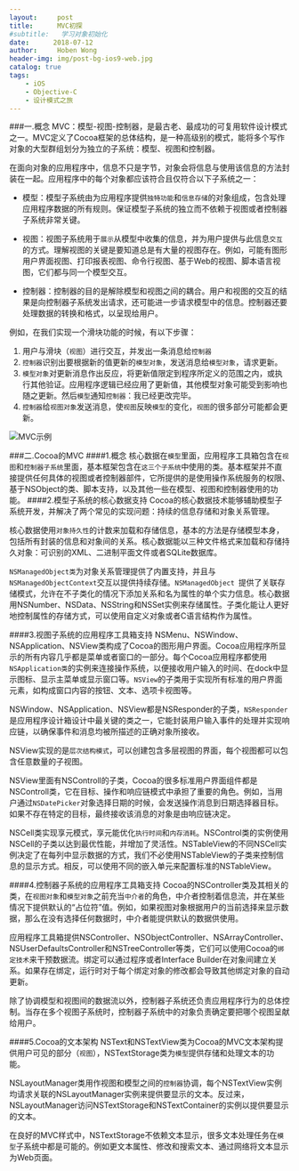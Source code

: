 ```yaml
---
layout:     post
title:      MVC初探
#subtitle:   学习对象初始化
date:      2018-07-12
author:     Hoben Wong
header-img: img/post-bg-ios9-web.jpg
catalog: true
tags:
    - iOS
    - Objective-C
    - 设计模式之旅
---
```

###一.概念
MVC：模型-视图-控制器，是最古老、最成功的可复用软件设计模式之一。MVC定义了Cocoa框架的总体结构，是一种高级别的模式，能将多个写作对象的大型群组划分为独立的子系统：模型、视图和控制器。

在面向对象的应用程序中，信息不只是字节，对象会将信息与使用该信息的方法封装在一起。应用程序中的每个对象都应该符合且仅符合以下子系统之一：

- 模型：模型子系统由为应用程序提供`独特功能`和`信息存储`的对象组成，包含处理应用程序数据的所有规则。保证模型子系统的独立而不依赖于视图或者控制器子系统非常关键。

- 视图：视图子系统用于`展示`从模型中收集的信息，并为用户提供与此信息`交互`的方式。理解视图的关键是要知道总是有大量的视图存在。例如，可能有图形用户界面视图、打印报表视图、命令行视图、基于Web的视图、脚本语言视图，它们都与同一个模型交互。

- 控制器：控制器的目的是解除模型和视图之间的耦合。用户和视图的交互的结果是向控制器子系统发出请求，还可能进一步请求模型中的信息。控制器还要处理数据的转换和格式，以呈现给用户。

例如，在我们实现一个滑块功能的时候，有以下步骤：
1. 用户与滑块（`视图`）进行交互，并发出一条消息给`控制器`
2. `控制器`识别出要根据新的值更新的`模型对象`，发送消息给`模型对象`，请求更新。
3. `模型对象`对更新消息作出反应，将更新值限定到程序所定义的范围之内，或执行其他验证。应用程序逻辑已经应用了更新值，其他模型对象可能受到影响也随之更新。然后`模型`通知`控制器`：我已经更改完毕。
4. `控制器`给`视图对象`发送消息，使`视图`反映`模型`的变化，`视图`的很多部分可能都会更新。

![MVC示例](https://upload-images.jianshu.io/upload_images/8407639-2c36a9a9503e5c44.png?imageMogr2/auto-orient/strip%7CimageView2/2/w/1240)

###二.Cocoa的MVC
####1.概念
核心数据在`模型`里面，应用程序工具箱包含在`视图`和`控制器子系统`里面，基本框架包含在`这三个子系统`中使用的类。基本框架并不直接提供任何具体的视图或者控制器部件，它所提供的是使用操作系统服务的权限、基于NSObject的类、脚本支持，以及其他一些在模型、视图和控制器使用的功能。
####2.模型子系统的核心数据支持
Cocoa的核心数据技术能够辅助模型子系统开发，并解决了两个常见的实现问题：持续的信息存储和对象关系管理。

核心数据使用`对象持久性`的计数来加载和存储信息，基本的方法是存储模型本身，包括所有封装的信息和对象间的关系。核心数据能以三种文件格式来加载和存储持久对象：可识别的XML、二进制平面文件或者SQLite数据库。

`NSManagedObject类`为对象关系管理提供了内置支持，并且与`NSManagedObjectContext`交互以提供持续存储。`NSManagedObject `提供了关联存储模式，允许在不子类化的情况下添加关系和名为属性的单个实力信息。核心数据用NSNumber、NSData、NSString和NSSet实例来存储属性。子类化能让人更好地控制属性的存储方式，可以使用自定义对象或者C语言结构作为属性。

####3.视图子系统的应用程序工具箱支持
NSMenu、NSWindow、NSApplication、NSView类构成了Cocoa的图形用户界面。Cocoa应用程序所显示的所有内容几乎都是菜单或者窗口的一部分。每个Cocoa应用程序都使用`NSApplication类`的实例来连接操作系统，以便接收用户输入的时间、在dock中显示图标、显示主菜单或显示窗口等。`NSView`的子类用于实现所有标准的用户界面元素，如构成窗口内容的按钮、文本、选项卡视图等。

NSWindow、NSApplication、NSView都是NSResponder的子类，`NSResponder`是应用程序设计箱设计中最关键的类之一，它能封装用户输入事件的处理并实现响应链，以确保事件和消息均被所描述的正确对象所接收。

NSView实现的是`层次结构模式`，可以创建包含多层视图的界面，每个视图都可以包含任意数量的子视图。

NSView里面有NSControll的子类，Cocoa的很多标准用户界面组件都是NSControll类，它在目标、操作和响应链模式中承担了重要的角色。例如，当用户通过`NSDatePicker`对象选择日期的时候，会发送操作消息到日期选择器目标。如果不存在特定的目标，最终接收该消息的对象是由响应链决定。

NSCell类实现享元模式，享元能优化`执行时间`和`内存消耗`。NSControl类的实例使用NSCell的子类以达到最优性能，并增加了灵活性。NSTableView的不同NSCell实例决定了在每列中显示数据的方式，我们不必使用NSTableView的子类来控制信息的显示方式。相反，可以使用不同的嵌入单元来配置标准的NSTableView。

####4.控制器子系统的应用程序工具箱支持
Cocoa的NSController类及其相关的类，在`视图对象`和`模型对象`之前充当`中介者`的角色，中介者控制着信息流，并在某些情况下提供默认的“占位符”值。例如，如果视图对象根据用户的当前选择来显示数据，那么在没有选择任何数据时，中介者能提供默认的数据供使用。

应用程序工具箱提供NSController、NSObjectController、NSArrayController、NSUserDefaultsController和NSTreeController等类，它们可以使用Cocoa的`绑定技术`来干预数据流。绑定可以通过程序或者Interface Builder在对象间建立关系。如果存在绑定，运行时对于每个绑定对象的修改都会导致其他绑定对象的自动更新。

除了协调模型和视图间的数据流以外，控制器子系统还负责应用程序行为的总体控制。当存在多个视图子系统时，控制器子系统中的对象负责确定要把哪个视图呈献给用户。

####5.Cocoa的文本架构
NSText和NSTextView类为Cocoa的MVC文本架构提供用户可见的部分（`视图`），NSTextStorage类为`模型`提供存储和处理文本的功能。

NSLayoutManager类用作视图和模型之间的`控制器`协调，每个NSTextView实例均请求关联的NSLayoutManager实例来提供要显示的文本。反过来，NSLayoutManager访问NSTextStorage和NSTextContainer的实例以提供要显示的文本。

在良好的MVC样式中，NSTextStorage不依赖文本显示，很多文本处理任务在`模型`子系统中都是可能的。例如更文本属性、修改和搜索文本、通过网络将文本显示为Web页面。
